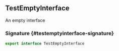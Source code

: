 ## TestEmptyInterface

An empty interface

### Signature {#testemptyinterface-signature}

```typescript
export interface TestEmptyInterface
```
